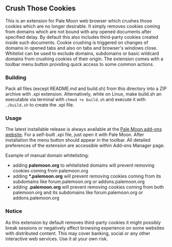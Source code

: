 ## Crush Those Cookies
This is an extension for Pale Moon web browser which crushes those cookies which are no longer desirable. It simply removes cookies coming from domains which are not bound with any opened documents after specified delay. By default this also includes third-party cookies created inside such documents. Cookie crushing is triggered on changes of domains in opened tabs and also on tabs and browser's windows close. Whitelist can be used to exclude domains, subdomains or basic wildcard domains from crushing cookies of their origin. The extension comes with a toolbar menu button providing quick access to some common actions.

### Building
Pack all files (except README.md and build.sh) from this directory into a ZIP archive with .xpi extension. Alternatively, while on Linux, make build.sh an executable via terminal with `chmod +x build.sh` and execute it with `./build.sh` to create the .xpi file.

### Usage
The latest installable release is always available at the [Pale Moon add-ons website](https://addons.palemoon.org/extensions/privacy-and-security/crush-those-cookies/). For a self-built .xpi file, just open it with Pale Moon. After installation the menu button should appear in the toolbar. All detailed preferences of the extension are accessible within Add-ons Manager page.

Example of manual domain whitelisting:
- adding __palemoon.&#8203;org__ to whitelisted domains will prevent removing cookies coming from palemoon.org
- adding __*.palemoon.org__ will prevent removing cookies coming from its subdomains like forum.palemoon.org or addons.palemoon.org
- adding __.palemoon.org__ will prevent removing cookies coming from both palemoon.org and its subdomains like forum.palemoon.org or addons.palemoon.org

### Notice
As this extension by default removes third-party cookies it might possibly break sessions or negatively affect browsing experience on some websites with distributed content. This may cover banking, social or any other interactive web services. Use it at your own risk.